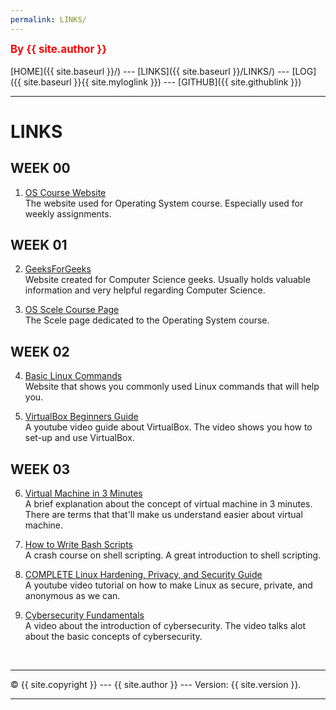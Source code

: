```yaml
---
permalink: LINKS/
---
```

<span style="color:red; font-weight:bold; font-size:larger;">By {{ site.author }}</span>
<br><br>
[HOME]({{ site.baseurl }}/) ---
[LINKS]({{ site.baseurl }}/LINKS/) ---
[LOG]({{ site.baseurl }}{{ site.myloglink }}) ---
[GITHUB]({{ site.githublink }})
<br>
<hr>

# LINKS

## WEEK 00

1. [OS Course Website](https://os.vlsm.org/)<br>
The website used for Operating System course. Especially used for weekly assignments.

## WEEK 01

2. [GeeksForGeeks](https://www.geeksforgeeks.org/)<br>
Website created for Computer Science geeks. Usually holds valuable information and very helpful
regarding Computer Science.

3. [OS Scele Course Page](https://scele.cs.ui.ac.id/course/view.php?id=3398)<br>
The Scele page dedicated to the Operating System course.

## WEEK 02

4. [Basic Linux Commands](https://linoxide.com/linux-command/essential-linux-basic-commands/)<br>
Website that shows you commonly used Linux commands that will help you.

5. [VirtualBox Beginners Guide](https://www.youtube.com/watch?v=sB_5fqiysi4)<br>
A youtube video guide about VirtualBox. The video shows you how to set-up and use VirtualBox.

## WEEK 03

6. [Virtual Machine in 3 Minutes](https://www.youtube.com/watch?v=yIVXjl4SwVo)<br>
A brief explanation about the concept of virtual machine in 3 minutes. There are terms that that'll make us 
understand easier about virtual machine.

7. [How to Write Bash Scripts](https://www.freecodecamp.org/news/shell-scripting-crash-course-how-to-write-bash-scripts-in-linux/)<br>
A crash course on shell scripting. A great introduction to shell scripting.

8. [COMPLETE Linux Hardening, Privacy, and Security Guide](https://www.youtube.com/watch?v=Sa0KqbpLye4)<br>
A youtube video tutorial on how to make Linux as secure, private, and anonymous as we can.

9. [Cybersecurity Fundamentals](https://www.youtube.com/watch?v=5MMoxyK1Y9o)<br>
A video about the introduction of cybersecurity. The video talks alot about the basic concepts of cybersecurity.

<br>
<hr>
&copy; {{ site.copyright }} --- {{ site.author }} --- Version: {{ site.version }}.
<hr>
<br>
